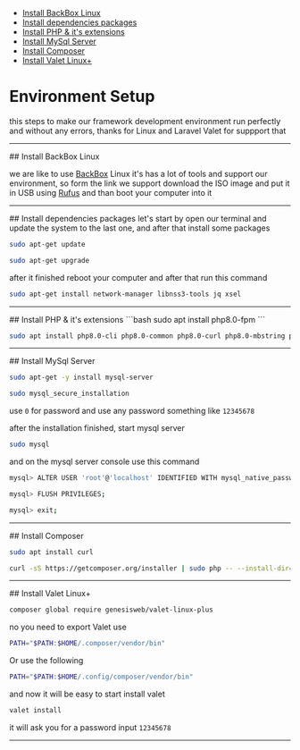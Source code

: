 - [Install BackBox Linux](#linux)
- [Install dependencies packages](#packages)
- [Install PHP & it's extensions](#php)
- [Install MySql Server](#mysql)
- [Install Composer](#composer)
- [Install Valet Linux+](#valet)


# Environment Setup
this steps to make our framework development environment run perfectly and without any errors, thanks for Linux and Laravel Valet for suppport that

<hr>

<a name="linux">
## Install BackBox Linux
</a>

we are like to use <a href="https://www.backbox.org/download/" target="_blank">BackBox</a> Linux it's has a lot of tools and support our environment, so form the link we support download the ISO image and put it in USB using <a href="https://rufus.ie/en/">Rufus</a> and than boot your computer into it

<hr>

<a name="packages">
## Install dependencies packages
</a>
let's start by open our terminal and update the system to the last one, and after that install some packages

```bash
sudo apt-get update
```

```bash
sudo apt-get upgrade
```

after it finished reboot your computer and after that run this command

```bash
sudo apt-get install network-manager libnss3-tools jq xsel
```

<hr>


<a name="php">
## Install PHP & it's extensions
</a>
```bash
sudo apt install php8.0-fpm
```

```bash
sudo apt install php8.0-cli php8.0-common php8.0-curl php8.0-mbstring php8.0-opcache php8.0-readline php8.0-xml php8.0-zip php8.0-mysql php8.0-gd
```
<hr>


<a name="mysql">
## Install MySql Server
</a>

```bash
sudo apt-get -y install mysql-server
```

```bash
sudo mysql_secure_installation
```

use `0` for password and use any password something like `12345678`

after the installation finished, start mysql server

```bash
sudo mysql
```

and on the mysql server console use this command 

```bash
mysql> ALTER USER 'root'@'localhost' IDENTIFIED WITH mysql_native_password BY '12345678';
```
```bash
mysql> FLUSH PRIVILEGES;
```
```bash
mysql> exit;
```
<hr>

<a name="composer">
## Install Composer 
</a>

```bash
sudo apt install curl
```

```bash
curl -sS https://getcomposer.org/installer | sudo php -- --install-dir=/usr/local/bin --filename=composer
```
<hr>

<a name="valet">
## Install Valet Linux+
</a>

```bash
composer global require genesisweb/valet-linux-plus
```

no you need to export Valet use
```bash
PATH="$PATH:$HOME/.composer/vendor/bin"
```
Or use the following
```bash
PATH="$PATH:$HOME/.config/composer/vendor/bin"
```

and now it will be easy to start install valet 

```bash
valet install
```

it will ask you for a password input `12345678`

<hr>



